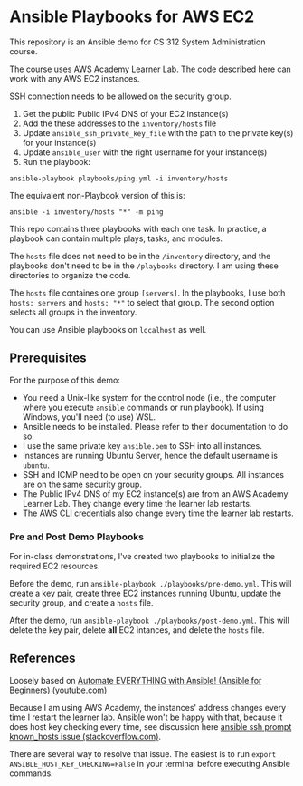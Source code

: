 # Ansible Playbooks for AWS EC2

This repository is an Ansible demo for CS 312 System Administration course.

The course uses AWS Academy Learner Lab. The code described here can work with any AWS EC2 instances.

SSH connection needs to be allowed on the security group.

1. Get the public Public IPv4 DNS of your EC2 instance(s)
2. Add the these addresses to the `inventory/hosts` file
3. Update `ansible_ssh_private_key_file` with the path to the private key(s) for your instance(s)
4. Update `ansible_user` with the right username for your instance(s)
5. Run the playbook:

```shell
ansible-playbook playbooks/ping.yml -i inventory/hosts
```

The equivalent non-Playbook version of this is:

```shell
ansible -i inventory/hosts "*" -m ping
```

This repo contains three playbooks with each one task. In practice, a playbook can contain multiple plays, tasks, and modules.

The `hosts` file does not need to be in the `/inventory` directory, and the playbooks don't need to be in the `/playbooks` directory. I am using these directories to organize the code.

The `hosts` file containes one group `[servers]`. In the playbooks, I use both `hosts: servers` and `hosts: "*"` to select that group. The second option selects all groups in the inventory.

You can use Ansible playbooks on `localhost` as well.

## Prerequisites

For the purpose of this demo:

- You need a Unix-like system for the control node (i.e., the computer where you execute `ansible` commands or run playbook). If using Windows, you'll need (to use) WSL.
- Ansible needs to be installed. Please refer to their documentation to do so.
- I use the same private key `ansible.pem` to SSH into all instances.
- Instances are running Ubuntu Server, hence the default username is `ubuntu`.
- SSH and ICMP need to be open on your security groups. All instances are on the same security group.
- The Public IPv4 DNS of my EC2 instance(s) are from an AWS Academy Learner Lab. They change every time the learner lab restarts.
- The AWS CLI credentials also change every time the learner lab restarts.

### Pre and Post Demo Playbooks

For in-class demonstrations, I've created two playbooks to initialize the required EC2 resources.

Before the demo, run `ansible-playbook ./playbooks/pre-demo.yml`. This will create a key pair, create three EC2 instances running Ubuntu, update the security group, and create a `hosts` file.

After the demo, run `ansible-playbook ./playbooks/post-demo.yml`. This will delete the key pair, delete **all** EC2 intances, and delete the `hosts` file.

## References

Loosely based on [Automate EVERYTHING with Ansible! (Ansible for Beginners) (youtube.com)](https://www.youtube.com/watch?v=w9eCU4bGgjQ)

Because I am using AWS Academy, the instances' address changes every time I restart the learner lab. Ansible won't be happy with that, because it does host key checking every time, see discussion here [ansible ssh prompt known_hosts issue (stackoverflow.com)](https://stackoverflow.com/questions/30226113/ansible-ssh-prompt-known-hosts-issue).

There are several way to resolve that issue. The easiest is to run `export ANSIBLE_HOST_KEY_CHECKING=False` in your terminal before executing Ansible commands.
